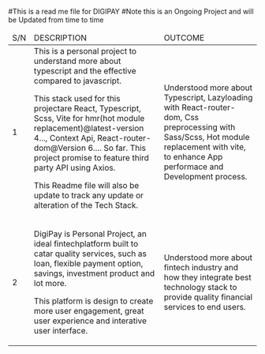 #This is a read me file for DIGIPAY
#Note this is an Ongoing Project and will be Updated from time to time
<table>
	<thead>
		<tr>
			<td>S/N</td>
			<td>DESCRIPTION</td>
			<td>OUTCOME</td>
		</tr>
	</thead>
	<tbody>
		<tr>
			<td>1</td>
			<td>
				This is a personal project to understand more about typescript and the effective compared to javascript.
				<p>
					This stack used for this projectare React, Typescript, Scss, Vite for hmr(hot module replacement)@latest-version 4..., Context Api, React-router-dom@Version 6.... So far. This project promise to feature third party API using Axios.</p> 
					<p>This Readme file will also be update to track any update or alteration of the Tech Stack.
				</p>
			</td>
			<td>Understood more about Typescript, Lazyloading with React-router-dom, Css preprocessing with Sass/Scss, Hot module replacement with vite, to enhance App performace and Development process.
			</td>
		</tr>
		<tr>
			<td>2</td>
			<td>
			<p>DigiPay is Personal Project, an ideal fintechplatform built to catar quality services, such as loan, flexible payment option, savings, investment product and lot more.</p>
			<p>This platform is design to create more user engagement, great user experience and interative user interface. 
			</td>
			<td>Understood more about fintech industry and how they integrate best technology stack to provide quality financial services to end users.</td>
		</tr>
	</tbody>
</table>
